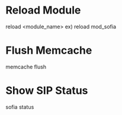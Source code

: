 

# Reload Module

 reload <module_name>
 ex) reload mod_sofia

# Flush Memcache

  memcache flush

# Show SIP Status

  sofia status